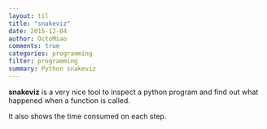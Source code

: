 ```yaml
---
layout: til
title: "snakeviz"
date: 2015-12-04
author: OctoMiao
comments: true
categories: programming
filter: programming
summary: Python snakeviz
---
```


**snakeviz** is a very nice tool to inspect a python program and find out what happened when a function is called.

It also shows the time consumed on each step.
